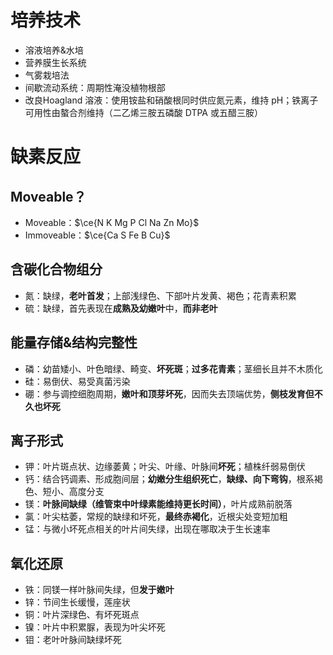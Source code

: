 # 培养技术
- 溶液培养&水培
- 营养膜生长系统
- 气雾栽培法
- 间歇流动系统：周期性淹没植物根部
- 改良Hoagland 溶液：使用铵盐和硝酸根同时供应氮元素，维持 pH；铁离子可用性由螯合剂维持（二乙烯三胺五磷酸 DTPA 或五醋三胺）

# 缺素反应
## Moveable？
- Moveable：$\ce{N K Mg P Cl Na Zn Mo}$
- Immoveable：$\ce{Ca S Fe B Cu}$
## 含碳化合物组分
- 氮：缺绿，**老叶首发**；上部浅绿色、下部叶片发黄、褐色；花青素积累
- 硫：缺绿，首先表现在**成熟及幼嫩叶**中，**而非老叶**
## 能量存储&结构完整性
- 磷：幼苗矮小、叶色暗绿、畸变、**坏死斑**；**过多花青素**；茎细长且并不木质化
- 硅：易倒伏、易受真菌污染
- 硼：参与调控细胞周期，**嫩叶和顶芽坏死**，因而失去顶端优势，**侧枝发育但不久也坏死**
## 离子形式
- 钾：叶片斑点状、边缘萎黄；叶尖、叶缘、叶脉间**坏死**；植株纤弱易倒伏
- 钙：结合钙调素、形成胞间层；**幼嫩分生组织死亡**，**缺绿、向下弯钩**，根系褐色、短小、高度分支
- 镁：**叶脉间缺绿（维管束中叶绿素能维持更长时间）**，叶片成熟前脱落
- 氯：叶尖枯萎，常规的缺绿和坏死，**最终赤褐化**，近根尖处变短加粗
- 锰：与微小坏死点相关的叶片间失绿，出现在哪取决于生长速率
## 氧化还原
- 铁：同镁一样叶脉间失绿，但**发于嫩叶**
- 锌：节间生长缓慢，莲座状
- 铜：叶片深绿色、有坏死斑点
- 镍：叶片中积累脲，表现为叶尖坏死
- 钼：老叶叶脉间缺绿坏死